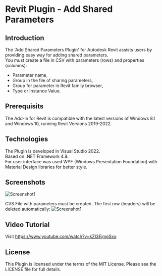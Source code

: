 # Revit Plugin - Add Shared Parameters
## Introduction
The 'Add Shared Parameters Plugin' for Autodesk Revit assists users by providing easy way for adding shared parameters.<br />
You must create a file in CSV with parameters (rows) and properties (columns):
 - Parameter name,<br />
 - Group in the file of sharing parameters,<br />
 - Group for parameter in Revit family browser,<br />
 - Type or Instance Value.

## Prerequisits
The Add-in for Revit is compatible with the latest versions of Windows 8.1 and Windows 10, running Revit Versions 2019-2022.

## Technologies
The Plugin is developed in Visual Studio 2022.<br />
Based on .NET Framework 4.8.<br />
For user interface was used WPF (Windows Presentation Foundation) with Material Design libraries for better style.

## Screenshots
![Screenshot1](/../dev/Screenshots/screenshotPluginAddSharerParameters.JPG)

CVS File with parameters must be created. The first row (headers) will be deleted automatically:
![Screenshot1](/../dev/Screenshots/screenshotPluginAddSharerParametersCSV.JPG)

## Video Tutorial
Visit https://www.youtube.com/watch?v=kZI3EjmgSxo

## License
This Plugin is licensed under the terms of the MIT License. Please see the LICENSE file for full details.
